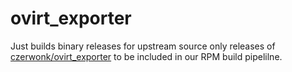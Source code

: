 # ovirt_exporter

Just builds binary releases for upstream source only releases of [czerwonk/ovirt_exporter](https://github.com/czerwonk/ovirt_exporter/releases) to be included in our RPM build pipelilne.
